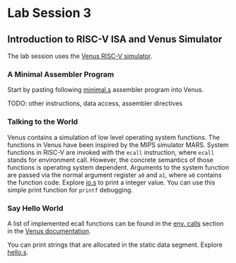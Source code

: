 # Lab Session 3

## Introduction to RISC-V ISA and Venus Simulator

The lab session uses the [Venus RISC-V simulator](https://kvakil.github.io/venus/).

### A Minimal Assembler Program

Start by pasting following [minimal.s](minimal.s) assembler program into Venus.

TODO: other instructions, data access, assembler directives

### Talking to the World

Venus contains a simulation of low level operating system functions.
The functions in Venus have been inspired by the MIPS simulator MARS.
System functions in RISC-V are invoked with the `ecall` instruction,
where `ecall` stands for environment call.
However, the concrete semantics of those functions is operating system
dependent.
Arguments to the system function are passed via the normal argument
register `a0` and `a1`, where `a0` contains the function code.
Explore [io.s](io.s) to print a integer value.
You can use this simple print function for `printf` debugging.

### Say Hello World

A list of implemented ecall functions can be found in the
[env. calls](https://github.com/kvakil/venus/wiki/Environmental-Calls)
section in the
[Venus documentation](https://github.com/kvakil/venus/wiki).

You can print strings that are allocated in the static data segment.
Explore [hello.s](hello.s).


